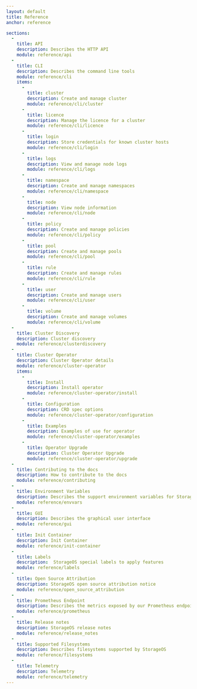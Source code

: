 ```yaml
---
layout: default
title: Reference
anchor: reference

sections:
  -
    title: API
    description: Describes the HTTP API
    module: reference/api
  -
    title: CLI
    description: Describes the command line tools
    module: reference/cli
    items:
      -
        title: cluster
        description: Create and manage cluster
        module: reference/cli/cluster
      -
        title: licence
        description: Manage the licence for a cluster
        module: reference/cli/licence
      -
        title: login
        description: Store credentials for known cluster hosts
        module: reference/cli/login
      -
        title: logs
        description: View and manage node logs
        module: reference/cli/logs
      -
        title: namespace
        description: Create and manage namespaces
        module: reference/cli/namespace
      -
        title: node
        description: View node information
        module: reference/cli/node
      -
        title: policy
        description: Create and manage policies
        module: reference/cli/policy
      -
        title: pool
        description: Create and manage pools
        module: reference/cli/pool
      -
        title: rule
        description: Create and manage rules
        module: reference/cli/rule
      -
        title: user
        description: Create and manage users
        module: reference/cli/user
      -
        title: volume
        description: Create and manage volumes
        module: reference/cli/volume
  -
    title: Cluster Discovery
    description: Cluster discovery
    module: reference/clusterdiscovery
  -
    title: Cluster Operator
    description: Cluster Operator details
    module: reference/cluster-operator
    items:
      -
        title: Install
        description: Install operator
        module: reference/cluster-operator/install
      -
        title: Configuration
        description: CRD spec options
        module: reference/cluster-operator/configuration
      -
        title: Examples
        description: Examples of use for operator
        module: reference/cluster-operator/examples
      -
        title: Operator Upgrade
        description: Cluster Operator Upgrade
        module: reference/cluster-operator/upgrade
  -
    title: Contributing to the docs
    description: How to contribute to the docs
    module: reference/contributing
  -
    title: Environment Variables
    description: Describes the support environment variables for StorageOS
    module: reference/envvars
  -
    title: GUI
    description: Describes the graphical user interface
    module: reference/gui
  - 
    title: Init Container
    description: Init Container
    module: reference/init-container
  -
    title: Labels
    description:  StorageOS special labels to apply features
    module: reference/labels
  -
    title: Open Source Attribution
    description: StorageOS open source attribution notice
    module: reference/open_source_attribution
  -
    title: Prometheus Endpoint
    description: Describes the metrics exposed by our Prometheus endpoint
    module: reference/prometheus
  -
    title: Release notes
    description: StorageOS release notes
    module: reference/release_notes
  -
    title: Supported Filesystems
    description: Describes filesystems supported by StorageOS
    module: reference/filesystems
  -
    title: Telemetry
    description: Telemetry
    module: reference/telemetry
---
```


